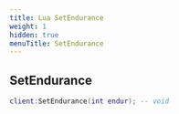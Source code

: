 ```yaml
---
title: Lua SetEndurance
weight: 1
hidden: true
menuTitle: SetEndurance
---
```

## SetEndurance
```lua
client:SetEndurance(int endur); -- void
```